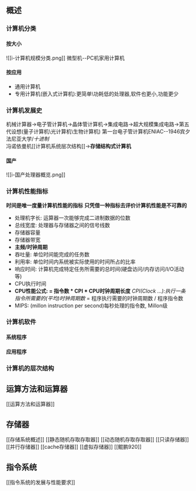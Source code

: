 ## 概述
### 计算机分类
#### 按大小
![[i-计算机规模分类.png]]
微型机--PC机家用计算机
#### 按应用
- 通用计算机
- 专用计算机(嵌入式计算机):更简单\功耗低的处理器,软件也更小,功能更少
### 计算机发展史
机械计算器->电子管计算机->晶体管计算机->集成电路->超大规模集成电路->第五代设想(量子计算机\光计算机\生物计算机)
第一台电子管计算机ENIAC--1946宾夕法尼亚大学/*十进制*\
冯诺依曼机[[计算机系统层次结构]]->**存储结构式计算机**
#### 国产
![[i-国产处理器概览.png]]

### 计算机性能指标
**时间是唯一度量计算机性能的指标**
**只凭借一种指标去评价计算机性能是不可靠的**
- 处理机字长: 运算器一次能够完成二进制数据的位数
- 总线宽度: 处理器与存储器之间的信号线数
- 存储器容量
- 存储器带宽
- **主频/时钟周期**
- 吞吐量: 单位时间能完成的任务数
- 利用率: 单位时间内系统被实际使用的时间所占的比率
- 响应时间: 计算机完成特定任务所需要的总时间(硬盘访问/内存访问/I/O活动等)
- CPU执行时间
- **CPU性能公式:  = 指令数 * CPI * CPU时钟周期长度**  *CPI(Clock ...):执行一条指令所需要的(平均)时钟周期数* = 程序执行需要的时钟周期数 / 程序指令数
- MIPS: (millon instruction per second)每秒处理的指令数, Millon级
### 计算机软件
#### 系统程序

#### 应用程序
### 计算机的层次结构

## 运算方法和运算器
[[运算方法和运算器]]
## 存储器
[[存储系统概述]]
[[静态随机存取存取器]]
[[动态随机存取存取器]]
[[只读存储器]]
[[并行存储器]]
[[cache存储器]]
[[虚拟存储器]]
[[鲲鹏920]]
## 指令系统
[[指令系统的发展与性能要求]]
